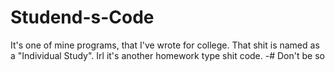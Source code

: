 # Studend-s-Code
It's one of mine programs, that I've wrote for college. That shit is named as a "Individual Study". Irl it's another homework type shit code.
-# Don't be so 
